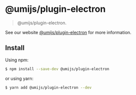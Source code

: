 # @umijs/plugin-electron

> @umijs/plugin-electron.

See our website [@umijs/plugin-electron](https://umijs.org/plugins/plugin-electron) for more information.

## Install

Using npm:

```bash
$ npm install --save-dev @umijs/plugin-electron
```

or using yarn:

```bash
$ yarn add @umijs/plugin-electron --dev
```
